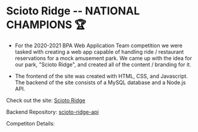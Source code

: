 # Scioto Ridge -- NATIONAL CHAMPIONS 🏆

- For the 2020-2021 BPA Web Application Team competition we were tasked with creating a web app capable of handling ride / restaurant reservations for a mock amusement park. We came up with the idea for our park, "Scioto Ridge", and created all of the content / branding for it. 

- The frontend of the site was created with HTML, CSS, and Javascript. The backend of the site consists of a MySQL database and a Node.js API.


Check out the site: [Scioto Ridge](https://efctsmultimedians.com/webapp)

Backend Repository: [scioto-ridge-api](https://github.com/garrett-c714/scioto-ridge-api)

Competiton Details: 
